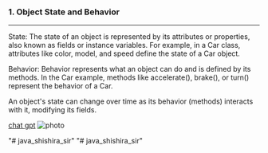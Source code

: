 <h3 title="programing">1. Object State and Behavior</h3> <hr>
<p>State: The state of an object is represented by its attributes or properties, also known as fields or instance variables. For example, in a Car class, attributes like color, model, and speed define the state of a Car object.</p>
<p>Behavior: Behavior represents what an object can do and is defined by its methods. In the Car example, methods like accelerate(), brake(), or turn() represent the behavior of a Car.</p>
<p>An object's state can change over time as its behavior (methods) interacts with it, modifying its fields.</p>

<a href="https://chatgpt.com">chat gpt</a>
<img src="Photo by Max Ravier from Pexels: https://www.pexels.com/photo/areal-photo-of-sea-wave-3331094/" alt="photo">
  

"# java_shishira_sir" 
"# java_shishira_sir" 
